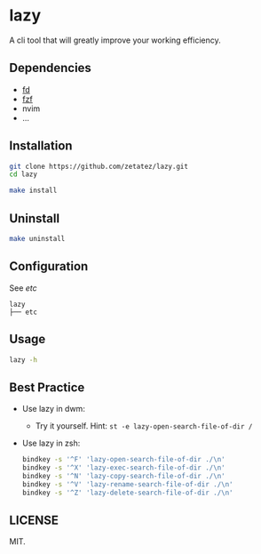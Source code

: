 # lazy
A cli tool that will greatly improve your working efficiency.

## Dependencies
- [fd](https://github.com/sharkdp/fd)
- [fzf](https://github.com/junegunn/fzf)
- nvim
- ...

## Installation
```bash
git clone https://github.com/zetatez/lazy.git
cd lazy

make install
```

## Uninstall
```bash
make uninstall
```

## Configuration
See *etc*
```
lazy
├── etc
```

## Usage
```bash
lazy -h
```

## Best Practice

- Use lazy in dwm:
    - Try it yourself. Hint: `st -e lazy-open-search-file-of-dir /`

- Use lazy in zsh:
    ```bash
    bindkey -s '^F' 'lazy-open-search-file-of-dir ./\n'
    bindkey -s '^X' 'lazy-exec-search-file-of-dir ./\n'
    bindkey -s '^N' 'lazy-copy-search-file-of-dir ./\n'
    bindkey -s '^V' 'lazy-rename-search-file-of-dir ./\n'
    bindkey -s '^Z' 'lazy-delete-search-file-of-dir ./\n'
    ```

## LICENSE

MIT.
